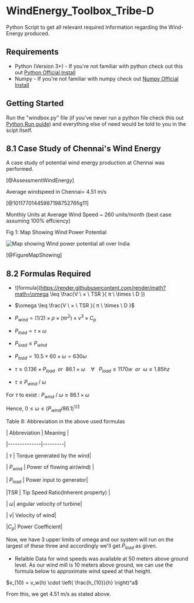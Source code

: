# WindEnergy_Toolbox_Tribe-D
Python Script to get all relevant required Information regarding the Wind-Energy produced.

## Requirements
- Python (Version 3+) - If you're not familiar with python check out this out [Python Official Install](https://www.python.org/downloads/) 
- Numpy - If you're not familiar with numpy check out [Numpy Official Install](https://numpy.org/install/)

## Getting Started
Run the "windbox.py" file (if you've never run a python file check this out [Python Run guide](https://www.tutorialspoint.com/how-to-run-python-program))
and everything else of need would be told to you in the scipt itself.

##  8.1 Case Study of Chennai's Wind Energy

  

A case study of potential wind energy production at Chennai was performed.

[@AssessmentWindEnergy]

  

Average windspeed in Chennai= 4.51 m/s

[@1011770144598719875276fig11]

  

Monthly Units at Average Wind Speed ~ 260 units/month (best case assuming 100% effciency)

  

Fig 1: Map Showing Wind Power Potential

![Map showing Wind power potential all over India](https://www.researchgate.net/profile/Mohammed-Majid-4/publication/332702533/figure/fig3/AS:753275301285888@1556606235936/Map-showing-wind-power-potential-at-100-m-AGL-26.png)

[@FigureMapShowing]

  

##  8.2 Formulas Required

  
* ![formula](https://render.githubusercontent.com/render/math?math=\omega  \leq  \frac{V \ × \ TSR }{ π \ \times \ D })
* $\omega  \leq  \frac{V \ × \ TSR }{ π \ \times \ D }$

* $P_{wind} = (1/2) \times ρ × (πr^2)\times v^3  \times C_p$

* $P_{load} = \tau ×ω$

* $P_{load} \leq P_{wind}$

* $P_{load} = 10.5  \times  60  \times  \omega = 630  \omega$

* $τ \geq  0.136  \times P_{load} \ \ or \ \ 86.1  \times ω \ \ \ \ ∀ \ \ \ P_{load} \leq  1170w \ \ or \ \ ω \leq  1.85hz$

* $τ \leq P_{wind} \ / \ \omega$

  

For $\tau$ to exist : $P_{wind} \ / \ ω \geq  86.1  \times ω$

  

Hence, $0  \leq ω \leq (P_{wind}/86.1)^{1/2}$

Table 8: Abbreviation in the above used formulas

| Abbreviation | Meaning |

|--------------|---------|

| $\tau$ | Torque generated by the wind|

| $P_{\text{wind}}$ | Power of flowing air(wind) |

| $P_{\text{load}}$ | Power input to generator|

|TSR | Tip Speed Ratio(Inherent property) |

| $\omega$| angular velocity of turbine|

| $v$| Velocity of wind|

|$C_p$| Power Coefficient|

  

Now, we have 3 upper limits of omega and our system will run on the largest of these three and accordingly we'll get $P_{load}$ as given.

  

* Relaible Data for wind speeds was available at 50 meters above ground level. As our wind mill is 10 meters above ground, we can use the formula below to approximate wind speed at that height.

  

$v_{10} = v_w(h) \cdot  \left( \frac{h_{10}}{h} \right)^a$

  

From this, we get $4.51$ m/s as stated above.
